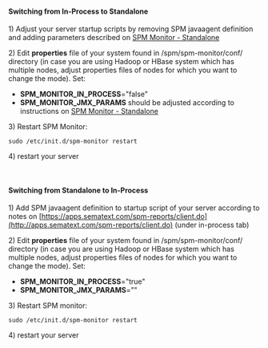 #### Switching from In-Process to Standalone

1\) Adjust your server startup scripts by removing SPM javaagent
definition and adding parameters described on [SPM Monitor -
Standalone](SPM-Monitor---Standalone_7766020.html)

2\) Edit **properties** file of your system found in
/spm/spm-monitor/conf/ directory (in case you are using Hadoop or HBase
system which has multiple nodes, adjust properties files of nodes for
which you want to change the mode). Set:

  - **SPM\_MONITOR\_IN\_PROCESS**="false"
  - **SPM\_MONITOR\_JMX\_PARAMS** should be adjusted according to
    instructions on [SPM Monitor -
    Standalone](SPM-Monitor---Standalone_7766020.html)

3\) Restart SPM Monitor:

``` syntaxhighlighter-pre
sudo /etc/init.d/spm-monitor restart
```

4\) restart your server

 

#### Switching from Standalone to In-Process

1\) Add SPM javaagent definition to startup script of your server
according to notes
on [https://apps.sematext.com/spm-reports/client.do](http://apps.sematext.com/spm-reports/client.do)
(under in-process tab)

2\) Edit **properties** file of your system found in
/spm/spm-monitor/conf/ directory (in case you are using Hadoop or HBase
system which has multiple nodes, adjust properties files of nodes for
which you want to change the mode). Set:

  - **SPM\_MONITOR\_IN\_PROCESS**="true"
  - **SPM\_MONITOR\_JMX\_PARAMS**=""

3\) Restart SPM monitor:

``` syntaxhighlighter-pre
sudo /etc/init.d/spm-monitor restart
```

4\) restart your server  
  

